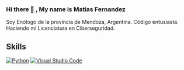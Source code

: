 ### Hi there 👋 , My name is Matias Fernandez

Soy Enólogo de la provincia de Mendoza, Argentina. Código entusiasta. Haciendo mi Licenciatura en Ciberseguridad.
<!--
**m4lbec/m4lbec** is a ✨ _special_ ✨ repository because its `README.md` (this file) appears on your GitHub profile.

Soy Enologo de la provincia de Mendoza, Argentina. Codigo entusiasta. Haciendo mi Licenciatura en Ciberseguridad.

- 🔭 I’m currently working on ...
- 🌱 I’m currently learning ...
- 👯 I’m looking to collaborate on ...
- 🤔 I’m looking for help with ...
- 💬 Ask me about ...
- 📫 How to reach me: ...
- 😄 Pronouns: ...
- ⚡ Fun fact: ...
-->

## Skills
[![Python](https://img.shields.io/badge/Python-3776AB?style=for-the-badge&logo=python&logoColor=white&labelColor=101010)]()
[![Visual Studio Code](https://img.shields.io/badge/VisualStudioCode-007ACC?style=for-the-badge&logo=visualstudiocode&logoColor=white&labelColor=101010)]()
